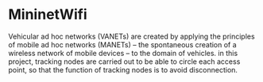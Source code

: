 # MininetWifi
Vehicular ad hoc networks (VANETs) are created by applying the principles of mobile ad hoc networks (MANETs) – the spontaneous creation of a wireless network of mobile devices – to the domain of vehicles.
in this project, tracking nodes are carried out to be able to circle each access point, so that the function of tracking nodes is to avoid disconnection.
